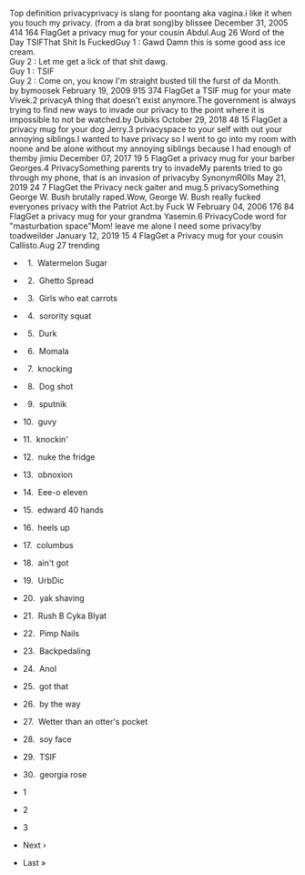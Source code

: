 Top definition privacyprivacy is slang for poontang aka vagina.i like it when you touch my privacy. (from a da brat song)by blissee December 31, 2005 414 164 FlagGet a privacy mug for your cousin Abdul.Aug 26 Word of the Day TSIFThat Shit Is FuckedGuy 1 : Gawd Damn this is some good ass ice cream.  
Guy 2 : Let me get a lick of that shit dawg.  
Guy 1 : TSIF  
Guy 2 : Come on, you know I'm straight busted till the furst of da Month.  
by bymoosek February 19, 2009 915 374 FlagGet a TSIF mug for your mate Vivek.2 privacyA thing that doesn't exist anymore.The government is always trying to find new ways to invade our privacy to the point where it is impossible to not be watched.by Dubiks October 29, 2018 48 15 FlagGet a privacy mug for your dog Jerry.3 privacyspace to your self with out your annoying siblings.I wanted to have privacy so I went to go into my room with noone and be alone without my annoying siblings because I had enough of themby jimiu December 07, 2017 19 5 FlagGet a privacy mug for your barber Georges.4 PrivacySomething parents try to invadeMy parents tried to go through my phone, that is an invasion of privacyby SynonymR0lls May 21, 2019 24 7 FlagGet the Privacy neck gaiter and mug.5 privacySomething George W. Bush brutally raped.Wow, George W. Bush really fucked everyones privacy with the Patriot Act.by Fuck W February 04, 2006 176 84 FlagGet a privacy mug for your grandma Yasemin.6 PrivacyCode word for "masturbation space"Mom! leave me alone I need some privacy!by toadweilder January 12, 2019 15 4 FlagGet a Privacy mug for your cousin Callisto.Aug 27 trending

*     1.  Watermelon Sugar
*     2.  Ghetto Spread
*     3.  Girls who eat carrots
*     4.  sorority squat
*     5.  Durk
*     6.  Momala
*     7.  knocking
*     8.  Dog shot
*     9.  sputnik
*   10.  guvy
*   11.  knockin'
*   12.  nuke the fridge
*   13.  obnoxion
*   14.  Eee-o eleven
*   15.  edward 40 hands
*   16.  heels up
*   17.  columbus
*   18.  ain't got
*   19.  UrbDic
*   20.  yak shaving
*   21.  Rush B Cyka Blyat
*   22.  Pimp Nails
*   23.  Backpedaling
*   24.  Anol
*   25.  got that
*   26.  by the way
*   27.  Wetter than an otter's pocket
*   28.  soy face
*   29.  TSIF
*   30.  georgia rose

*   1
*   2
*   3
*   Next ›
*   Last »